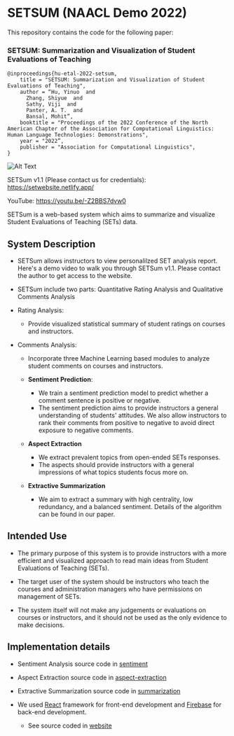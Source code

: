 # SETSUM (NAACL Demo 2022)

This repository contains the code for the following paper:

### SETSUM: Summarization and Visualization of Student Evaluations of Teaching

```
@inproceedings{hu-etal-2022-setsum,
    title = "SETSUM: Summarization and Visualization of Student Evaluations of Teaching",
    author = “Hu, Yinuo  and
      Zhang, Shiyue  and
      Sathy, Viji  and
      Panter, A. T.  and
      Bansal, Mohit”,
    booktitle = "Proceedings of the 2022 Conference of the North American Chapter of the Association for Computational Linguistics: Human Language Technologies: Demonstrations",
    year = "2022”,
    publisher = "Association for Computational Linguistics",
}
```
![Alt Text](./SETSum%20-%20fps15.gif)

SETSum v1.1 (Please contact us for credentials): https://setwebsite.netlify.app/

YouTube: https://youtu.be/-Z2BBS7dvw0

SETSum is a web-based system which aims to summarize and visualize Student Evaluations of Teaching (SETs) data. 

## System Description
- SETSum allows instructors to view personalilzed SET analysis report. Here's a demo video to walk you through SETSum v1.1. Please contact the author to get access to the website. 

- SETSum include two parts: Quantitative Rating Analysis and Qualitative Comments Analysis
- Rating Analysis:

    - Provide visualized statistical summary of student ratings on courses and instructors.

- Comments Analysis:
    
    - Incorporate three Machine Learning based modules to analyze student comments on courses and instructors. 
    - **Sentiment Prediction**:
        - We train a sentiment prediction model to predict whether a comment sentence is positive or negative.
        - The sentiment prediction aims to provide instructors a general understanding of students' attitudes. We also allow instructors to rank their comments from positive to negative to avoid direct exposure to negative comments. 

    - **Aspect Extraction**
        - We extract prevalent topics from open-ended SETs responses.
        - The aspects should provide instructors with a general impressions of what topics students focus more on. 

    - **Extractive Summarization**
        - We aim to extract a summary with high centrality, low redundancy, and a balanced sentiment. Details of the algorithm can be found in our paper. 

## Intended Use

- The primary purpose of this system is to provide instructors with a more efficient and visualized approach to read main ideas from Student Evaluations of Teaching (SETs). 

- The target user of the system should be instructors who teach the courses and administration managers who have permissions on management of SETs. 

- The system itself will not make any judgements or evaluations on courses or instructors, and it should not be used as the only evidence to make decisions. 

## Implementation details

- Sentiment Analysis source code in [sentiment](https://github.com/evahuyn/SETSum/tree/main/sentiment)

- Aspect Extraction source code in [aspect-extraction](https://github.com/evahuyn/SETSum/tree/main/aspect-extraction)

- Extractive Summarization source code in [summarization](https://github.com/evahuyn/SETSum/tree/main/summarization)

- We used [React](https://reactjs.org/) framework for front-end development and [Firebase](https://firebase.google.com) for back-end development.

    - See source coded in [website](https://github.com/evahuyn/SETSum/tree/main/website) 